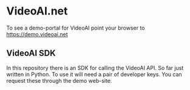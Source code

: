 
# VideoAI.net
To see a demo-portal for VideoAI point your browser to https://demo.videoai.net

## VideoAI SDK
In this repository there is an SDK for calling the VideoAI API.  So far just written in Python.  To use it will need a pair of developer keys.  You can request these through the demo web-site.


